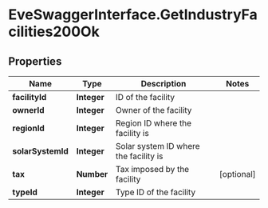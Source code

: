 # EveSwaggerInterface.GetIndustryFacilities200Ok

## Properties
Name | Type | Description | Notes
------------ | ------------- | ------------- | -------------
**facilityId** | **Integer** | ID of the facility | 
**ownerId** | **Integer** | Owner of the facility | 
**regionId** | **Integer** | Region ID where the facility is | 
**solarSystemId** | **Integer** | Solar system ID where the facility is | 
**tax** | **Number** | Tax imposed by the facility | [optional] 
**typeId** | **Integer** | Type ID of the facility | 


